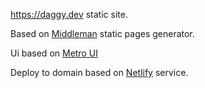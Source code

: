 https://daggy.dev static site.

Based on [Middleman](https://middlemanapp.com) static pages generator.

Ui based on [Metro UI](https://metroui.org.ua/)

Deploy to domain based on [Netlify](https://netlify.com) service.
